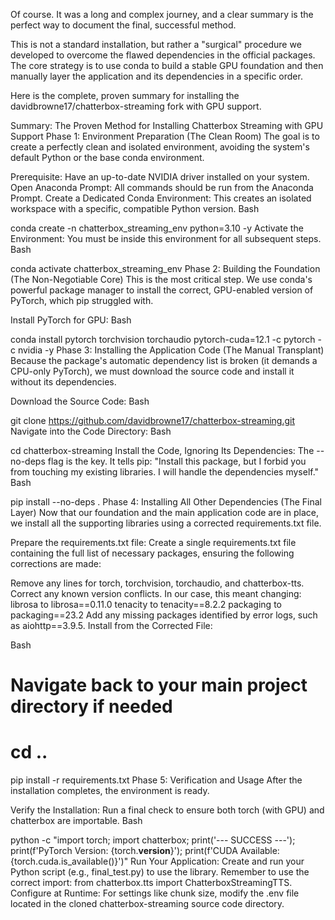 Of course. It was a long and complex journey, and a clear summary is the perfect way to document the final, successful method.

This is not a standard installation, but rather a "surgical" procedure we developed to overcome the flawed dependencies in the official packages. The core strategy is to use conda to build a stable GPU foundation and then manually layer the application and its dependencies in a specific order.

Here is the complete, proven summary for installing the davidbrowne17/chatterbox-streaming fork with GPU support.

Summary: The Proven Method for Installing Chatterbox Streaming with GPU Support
Phase 1: Environment Preparation (The Clean Room)
The goal is to create a perfectly clean and isolated environment, avoiding the system's default Python or the base conda environment.

Prerequisite: Have an up-to-date NVIDIA driver installed on your system.
Open Anaconda Prompt: All commands should be run from the Anaconda Prompt.
Create a Dedicated Conda Environment: This creates an isolated workspace with a specific, compatible Python version.
Bash

conda create -n chatterbox_streaming_env python=3.10 -y
Activate the Environment: You must be inside this environment for all subsequent steps.
Bash

conda activate chatterbox_streaming_env
Phase 2: Building the Foundation (The Non-Negotiable Core)
This is the most critical step. We use conda's powerful package manager to install the correct, GPU-enabled version of PyTorch, which pip struggled with.

Install PyTorch for GPU:
Bash

conda install pytorch torchvision torchaudio pytorch-cuda=12.1 -c pytorch -c nvidia -y
Phase 3: Installing the Application Code (The Manual Transplant)
Because the package's automatic dependency list is broken (it demands a CPU-only PyTorch), we must download the source code and install it without its dependencies.

Download the Source Code:
Bash

git clone https://github.com/davidbrowne17/chatterbox-streaming.git
Navigate into the Code Directory:
Bash

cd chatterbox-streaming
Install the Code, Ignoring Its Dependencies: The --no-deps flag is the key. It tells pip: "Install this package, but I forbid you from touching my existing libraries. I will handle the dependencies myself."
Bash

pip install --no-deps .
Phase 4: Installing All Other Dependencies (The Final Layer)
Now that our foundation and the main application code are in place, we install all the supporting libraries using a corrected requirements.txt file.

Prepare the requirements.txt file: Create a single requirements.txt file containing the full list of necessary packages, ensuring the following corrections are made:

Remove any lines for torch, torchvision, torchaudio, and chatterbox-tts.
Correct any known version conflicts. In our case, this meant changing:
librosa to librosa==0.11.0
tenacity to tenacity==8.2.2
packaging to packaging==23.2
Add any missing packages identified by error logs, such as aiohttp==3.9.5.
Install from the Corrected File:

Bash

# Navigate back to your main project directory if needed
# cd .. 
pip install -r requirements.txt
Phase 5: Verification and Usage
After the installation completes, the environment is ready.

Verify the Installation: Run a final check to ensure both torch (with GPU) and chatterbox are importable.
Bash

python -c "import torch; import chatterbox; print('--- SUCCESS ---'); print(f'PyTorch Version: {torch.__version__}'); print(f'CUDA Available: {torch.cuda.is_available()}')"
Run Your Application: Create and run your Python script (e.g., final_test.py) to use the library. Remember to use the correct import: from chatterbox.tts import ChatterboxStreamingTTS.
Configure at Runtime: For settings like chunk size, modify the .env file located in the cloned chatterbox-streaming source code directory.

